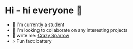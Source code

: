 # Hi - hi everyone 👋

- 🔭 I’m currently a student 
- 🌱 I’m looking to collaborate on any interesting projects
- 💬 write me: [Crazy Sparrow](https://t.me/alya_lewes) 
- ⚡ Fun fact: battery
